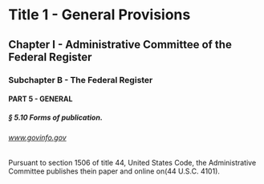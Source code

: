 
# Title 1 - General Provisions
## Chapter I - Administrative Committee of the Federal Register
### Subchapter B - The Federal Register
#### PART 5 - GENERAL
##### § 5.10 Forms of publication.
###### www.govinfo.gov

Pursuant to section 1506 of title 44, United States Code, the Administrative Committee publishes thein paper and online on(44 U.S.C. 4101).
